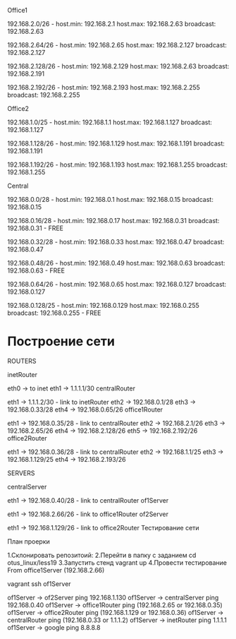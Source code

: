 Office1

192.168.2.0/26 - host.min: 192.168.2.1 host.max: 192.168.2.63 broadcast: 192.168.2.63

192.168.2.64/26 - host.min: 192.168.2.65 host.max: 192.168.2.127 broadcast: 192.168.2.127

192.168.2.128/26 - host.min: 192.168.2.129 host.max: 192.168.2.63 broadcast: 192.168.2.191

192.168.2.192/26 - host.min: 192.168.2.193 host.max: 192.168.2.255 broadcast: 192.168.2.255

Office2

192.168.1.0/25 - host.min: 192.168.1.1 host.max: 192.168.1.127 broadcast: 192.168.1.127

192.168.1.128/26 - host.min: 192.168.1.129 host.max: 192.168.1.191 broadcast: 192.168.1.191

192.168.1.192/26 - host.min: 192.168.1.193 host.max: 192.168.1.255 broadcast: 192.168.1.255

Central

192.168.0.0/28 - host.min: 192.168.0.1 host.max: 192.168.0.15 broadcast: 192.168.0.15

192.168.0.16/28 - host.min: 192.168.0.17 host.max: 192.168.0.31 broadcast: 192.168.0.31 - FREE

192.168.0.32/28 - host.min: 192.168.0.33 host.max: 192.168.0.47 broadcast: 192.168.0.47

192.168.0.48/26 - host.min: 192.168.0.49 host.max: 192.168.0.63 broadcast: 192.168.0.63 - FREE

192.168.0.64/26 - host.min: 192.168.0.65 host.max: 192.168.0.127 broadcast: 192.168.0.127

192.168.0.128/25 - host.min: 192.168.0.129 host.max: 192.168.0.255 broadcast: 192.168.0.255 - FREE

# Построение сети

ROUTERS

inetRouter

eth0 -> to inet
eth1 -> 1.1.1.1/30
centralRouter

eth1 -> 1.1.1.2/30 - link to inetRouter
eth2 -> 192.168.0.1/28
eth3 -> 192.168.0.33/28
eth4 -> 192.168.0.65/26
office1Router

eth1 -> 192.168.0.35/28 - link to centralRouter
eth2 -> 192.168.2.1/26
eth3 -> 192.168.2.65/26
eth4 -> 192.168.2.128/26
eth5 -> 192.168.2.192/26
office2Router

eth1 -> 192.168.0.36/28 - link to centralRouter
eth2 -> 192.168.1.1/25
eth3 -> 192.168.1.129/25
eth4 -> 192.168.2.193/26

SERVERS

centralServer

eth1 -> 192.168.0.40/28 - link to centralRouter
of1Server

eth1 -> 192.168.2.66/26 - link to office1Router
of2Server

eth1 -> 192.168.1.129/26 - link to office2Router
Тестирование сети

План проерки

1.Склонировать репозитоий:
2.Перейти в папку с заданием cd otus_linux/less19
3.Запустить стенд vagrant up
4.Провести тестирование
From office1Server (192.168.2.66)

vagrant ssh of1Server

of1Server -> of2Server ping 192.168.1.130
of1Server -> centralServer ping 192.168.0.40
of1Server -> office1Router ping (192.168.2.65 or 192.168.0.35)
of1Server -> office2Router ping (192.168.1.129 or 192.168.0.36)
of1Server -> centralRouter ping (192.168.0.33 or 1.1.1.2)
of1Server -> inetRouter ping 1.1.1.1
of1Server -> google ping 8.8.8.8
